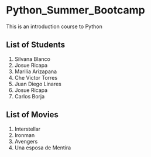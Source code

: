 # Python_Summer_Bootcamp
This is an introduction course to Python

## List of Students 
1. Silvana Blanco
2. Josue Ricapa
3. Marilia Arizapana
4. Che Victor Torres
5. Juan Diego Linares
6. Josue Ricapa
7. Carlos Borja

## List of Movies 
1. Interstellar
2. Ironman
3. Avengers
4. Una esposa de Mentira
